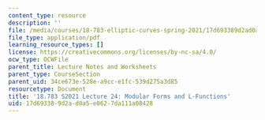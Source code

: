 ```yaml
---
content_type: resource
description: ''
file: /media/courses/18-783-elliptic-curves-spring-2021/17d693389d2ad0a5e0627da111a08428_MIT18_783S21_Slides24.pdf
file_type: application/pdf
learning_resource_types: []
license: https://creativecommons.org/licenses/by-nc-sa/4.0/
ocw_type: OCWFile
parent_title: Lecture Notes and Worksheets
parent_type: CourseSection
parent_uid: 34ce673e-528e-a9cc-e1fc-539d275a3d85
resourcetype: Document
title: '18.783 S2021 Lecture 24: Modular Forms and L-Functions'
uid: 17d69338-9d2a-d0a5-e062-7da111a08428
---
```


